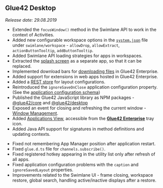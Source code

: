 ## Glue42 Desktop

*Release date: 29.08.2019*

<glue42 name="addClass" class="newFeatures" element="p" text="New Features">

- Extended the `focusWindow()` method in the Swimlane API to work in the context of Activities.
- Added new configurable workspace options in the [`system.json`](../../../assets/configuration/system.json) file under `swimlane/workspace` - `allowDrop`, `allowExtract`, `actionButtonTooltip`, `addButtonTooltip`.
- Added Swimlane API loading strategies for apps in workspaces.
- Extracted the [splash screen](../../how-to/rebrand-glue42/user-interface/index.html#splash_screen) as a separate app, so that it can be replaced.
- Implemented download bars for [downloading files](../../../glue42-concepts/glue42-platform-features/index.html#downloading_files) in Glue42 Enterprise.
- Added support for extensions in web apps hosted in Glue42 Enterprise.
- Added a [REST store](../../../glue42-concepts/windows/layouts/overview/index.html#layout_stores) for layout configurations.
- Reintroduced the `ignoreSaveOnClose` application configuration property. (See the [application configuration schema](../../../assets/configuration/application.json))
- Published the Glue42 JavaScript library as NPM packages - [@glue42/core](https://www.npmjs.com/package/@glue42/core) and [@glue42/desktop](https://npmjs.com/package/@glue42/desktop)
- Exposed an event for closing and refreshing the current window - [Window Management](../../../glue42-concepts/windows/window-management/javascript/index.html#window_events-close_and_refresh).
- Added [Applications View](../../what-is-glue42/general-overview/index.html#using_glue42_enterprise-applications_view), accessible from the [**Glue42 Enterprise**](https://glue42.com/enterprise/) tray icon.
- Added Java API support for signatures in method definitions and updating contexts.

<glue42 name="addClass" class="bugFixes" element="p" text="Improvements and Bug Fixes">

- Fixed not remembering App Manager position after application restart.
- Fixed `glue.d.ts` file for `channels.subscribe()`.
- Fixed registered hotkey appearing in the utility list only after refresh of all apps.
- Fixed application configuration problems with the `caption` and `ignoreSavedLayout` properties.
- Improvements related to the Swimlane UI - frame closing, workspace restore, global search, handling active/inactive displays after a restore.